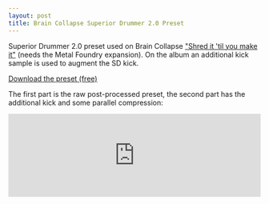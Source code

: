 ```yaml
---
layout: post
title: Brain Collapse Superior Drummer 2.0 Preset
---
```


<p>Superior Drummer 2.0 preset used on Brain Collapse <a class="underline" href="https://braincollapseband.bandcamp.com/">"Shred it 'til you make it"</a> (needs the Metal Foundry expansion). On the album an additional kick sample is used to augment the SD kick.</p>

<p><a class="underline" href="https://dl.dropboxusercontent.com/u/14406308/Brain-Collapse-shred-it-til-you-make-it-SD2.0-preset.s20?dl=1">Download the preset (free)</a></p>

<p>The first part is the raw post-processed preset, the second part has the additional kick and some parallel compression:</p>

<iframe width="100%" height="166" scrolling="no" frameborder="no" src="https://w.soundcloud.com/player/?url=https%3A//api.soundcloud.com/tracks/183377696&amp;color=ff5500&amp;auto_play=false&amp;hide_related=false&amp;show_comments=true&amp;show_user=true&amp;show_reposts=false"></iframe>
